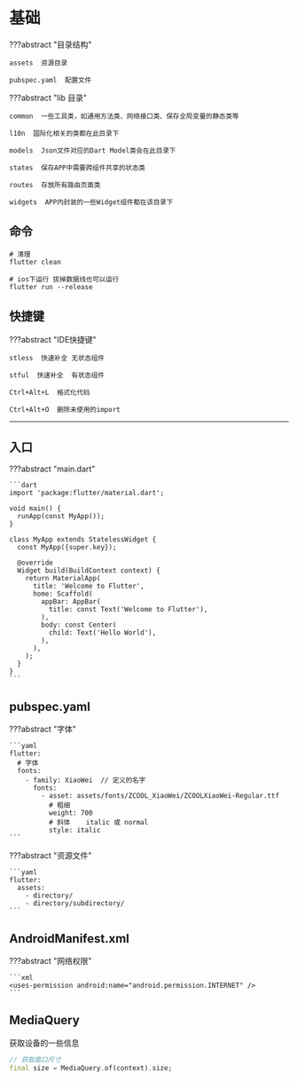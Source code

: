 # 基础

???abstract "目录结构"

    assets  资源目录

    pubspec.yaml  配置文件

???abstract "lib 目录"

    common  一些工具类，如通用方法类、网络接口类、保存全局变量的静态类等

    l10n  国际化相关的类都在此目录下

    models  Json文件对应的Dart Model类会在此目录下

    states  保存APP中需要跨组件共享的状态类

    routes  存放所有路由页面类

    widgets  APP内封装的一些Widget组件都在该目录下




## 命令

```shell
# 清理
flutter clean

# ios下运行 拔掉数据线也可以运行
flutter run --release
```

## 快捷键

???abstract "IDE快捷键"

    stless  快速补全 无状态组件
    
    stful  快速补全  有状态组件

    Ctrl+Alt+L  格式化代码

    Ctrl+Alt+O  删除未使用的import

---
## 入口

???abstract "main.dart"
    
    ```dart
    import 'package:flutter/material.dart';
    
    void main() {
      runApp(const MyApp());
    }
    
    class MyApp extends StatelessWidget {
      const MyApp({super.key});
    
      @override
      Widget build(BuildContext context) {
        return MaterialApp(
          title: 'Welcome to Flutter',
          home: Scaffold(
            appBar: AppBar(
              title: const Text('Welcome to Flutter'),
            ),
            body: const Center(
              child: Text('Hello World'),
            ),
          ),
        );
      }
    }
    ```

## pubspec.yaml

???abstract "字体"

    ```yaml
    flutter:
      # 字体
      fonts:
        - family: XiaoWei  // 定义的名字
          fonts:
            - asset: assets/fonts/ZCOOL_XiaoWei/ZCOOLXiaoWei-Regular.ttf
              # 粗细
              weight: 700
              # 斜体    italic 或 normal
              style: italic
    ```

???abstract "资源文件"

    ```yaml
    flutter:
      assets:
        - directory/
        - directory/subdirectory/
    ```


## AndroidManifest.xml

???abstract "网络权限"

    ```xml
    <uses-permission android:name="android.permission.INTERNET" />
    ```

## MediaQuery

获取设备的一些信息


```dart
// 获取窗口尺寸
final size = MediaQuery.of(context).size;
```
